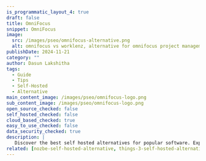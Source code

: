 ```yaml
---
is_programmatic_layout_4: true
draft: false
title: OmniFocus
snippet: OmniFocus
image:
  src: /images/pseo/omnifocus-alternative.png
  alt: omnifocus vs worklenz, alternative for omnifocus project managemet tool, task management, resource management, productivity, self-hosted
publishDate: 2024-11-21
category: ""
author: Dasun Lakshitha
tags:
  - Guide
  - Tips
  - Self-Hosted
  - Alternative
main_content_image: /images/pseo/omnifocus-logo.png
sub_content_image: /images/pseo/omnifocus-logo.png
open_source_checked: false
self_hosted_checked: false
cloud_based_checked: true
easy_to_use_checked: false
data_security_checked: true
description: |
   Discover the best self hosted alternatives for popular software. Explore our comprehensive guides and find the perfect solution for your needs today.
related: [nozbe-self-hosted-alternative, things-3-self-hosted-alternative, asana-self-hosted-alternative, bonsai-self-hosted-alternative]
---
```

